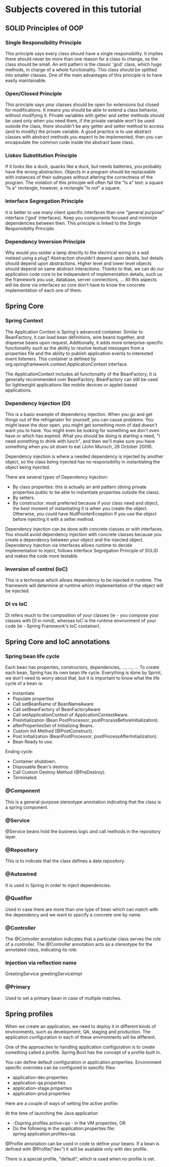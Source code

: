 # Subjects covered in this tutorial

## SOLID Principles of OOP

### Single Responsibility Principle
This principle says every class should have a single responsibility. It implies there should never be more than one reason for a class to change, so the class should be small.
An anti pattern is the classic 'god' class, which huge methods, in charge of a whole functionality. This class should be splitted into smaller classes.
One of the main advantages of this principle is to have easily maintainable.

### Open/Closed Principle
This principle says your classes should be open for extensions but closed for modifications. It means you should be able to extend a class behavior, without modifying it.
Private variables with getter and setter methods should be used only when you need them, if the private variable won't be used outside the class, there shouldn't be any getter and setter method to access (and to modify) the private variable.
A good practice is to use abstract classes with abstract methods you expect to be implemented, then you can encapsulate the common code inside the abstract base class.

### Liskov Substitution Principle
If it looks like a duck, quacks like a duck, but needs batteries, you probably have the wrong abstraction.
Objects in a program should be replaceable with instances of their subtypes without altering the correctness of the program.
The violation of this principle will often fail the "Is a" text: a square "Is a" rectangle, however, a rectangle "Is not" a square.

### Interface Segregation Principle
It is better to use many client specific interfaces than one "general purpose" interface ('god' interfaces). Keep you components focused and minimize dependencies between then. This principle is linked to the Single Responsibility Principle.

### Dependency Inversion Principle
Why would you solder a lamp directly to the electrical wiring in a wall instead using a plug? Abstraction shouldn't depend upon details, but details should depend upon abstractions. Higher level and lower level objects should depend on same abstract interactions. Thanks to that, we can do our application code core to be independent of implementation details, such us the framework you use, database, server connections, ... All this aspects will be done via interfaces so core don't have to know the concrete implementation of each one of them.

## Spring Core

### Spring Context
The Application Context is Spring's advanced container. Similar to BeanFactory, it can load bean definitions, wire beans together, and dispense beans upon request. Additionally, it adds more enterprise-specific functionality such as the ability to resolve textual messages from a properties file and the ability to publish application events to interested event listeners. This container is defined by org.springframework.context.ApplicationContext interface.

The ApplicationContext includes all functionality of the BeanFactory, It is generally recommended over BeanFactory. BeanFactory can still be used for lightweight applications like mobile devices or applet-based applications.

### Dependency Injection (DI)
This is a basic example of dependency injection. When you go and get things out of the refrigerator for yourself, you can cause problems. You might leave the door open, you might get something mom of dad doesn't want you to have. You might even be looking for something we don't even have or which has expired. What you should be doing is starting a need, "I need something to drink with lunch", and then we'll make sure you have something when you sit down to eat (John Munsch, 28 October 2009).

Dependency injection is where a needed dependency is injected by another object, so the class being injected has no responsibility in instantiating the object being injected.

There are several types of Dependency Injection:
- By class properties: this is actually an anti pattern (doing private properties public to be able to instantiate properties outside the class).
- By setters.
- By constructor: most preferred because if your class need and object, the best moment of instantiating it is when you create the object. Otherwise, you could have NullPointerEcxeption if you use the object before injecting it with a setter method.

Dependency injection can be done with concrete classes or with interfaces. You should avoid dependency injection with concrete classes because you create a dependency between your object and the injected object.
Dependency injection via interfaces allows runtime to decide implementation to inject, follows interface Segregation Principle of SOLID and makes the code more testable.

### Inversion of control (IoC)
This is a technique which allows dependency to be injected in runtime. The framework will determine at runtime which implementation of the object will be injected.

### DI vs IoC
DI refers much to the composition of your classes (ie - you compose your classes with DI in mind), whereas IoC is the runtime environment of your code (ie - Spring Framework's IoC container).


## Spring Core and IoC annotations
### Spring bean life cycle
Each bean has properties, constructors, dependencies, ..., ..., ... To create each bean, Spring has its own bean life cycle.
Everything is done by Sprint, we don't need to worry about that, but it is important to know what the life cycle of a bean is:
- Instantiate
- Populate properties
- Call setBeanName of BeanNameAware
- Call setBeanFactory of BeanFactoryAware
- Call setApplicationContext of ApplicationContextAware.
- Preinitialization (Bean PostProcessor, postProcessBeforeInitialization).
- afterPropertiesSet of Initializing Beans.
- Custom Init Method (@PostConstruct).
- Post Initialization (BeanPostProcessor, postProcessAfterInitialization).
- Bean Ready to use.

Ending cycle:
- Container shutdown.
- Disposable Bean's destroy.
- Call Custom Destroy Method (@PreDestroy).
- Terminated.

### @Component
This is a general-purpose stereotype annotation indicating that the class is a spring component.

### @Service
@Service beans hold the business logic and call methods in the repository layer.

### @Repository
This is to indicate that the class defines a data repository.

### @Autowired
It is used in Spring in order to inject dependencies.

### @Qualifier
Used in case there are more than one type of bean which can match with the dependency and we want to specify a concrete one by name.

### @Controller
The @Controller annotation indicates that a particular class serves the role of a controller. The @Controller annotation acts as a stereotype for the annotated class, indicating its role.

### Injection via reflection name
GreetingService greetingServiceImpl

### @Primary
Used to set a primary bean in case of multiple matches.

## Spring profiles
When we create an application, we need to deploy it in different kinds of environments, such as development, QA, staging and production. The application configuration in each of these environments will be different.

One of the approaches to handling application configuration is to create something called a profile. Spring Boot has the concept of a profile built in.

You can define default configuration in application.properties. Environment specific overrides can be configured in specific files:
- application-dev.properties
- application-qa.properties
- application-stage.properties
- application-prod.properties

Here are a couple of ways of setting the active profile:

At the time of launching the Java application
- -Dspring.profiles.active=qa - in the VM properties, OR
- Do the following in the application.properties file:
  spring.application.profiles=qa.

@Profile annotation can be used in code to define your beans. If a bean is defined with @Profile("dev") it will be available only with dev profile.

There is a special profile, "default", which is used when no profile is set.
